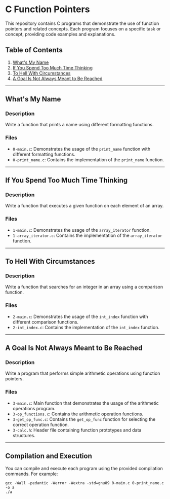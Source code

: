 # C Function Pointers

This repository contains C programs that demonstrate the use of function pointers and related concepts. Each program focuses on a specific task or concept, providing code examples and explanations.

## Table of Contents

1. [What's My Name](#whats-my-name)
2. [If You Spend Too Much Time Thinking](#if-you-spend-too-much-time-thinking)
3. [To Hell With Circumstances](#to-hell-with-circumstances)
4. [A Goal Is Not Always Meant to Be Reached](#a-goal-is-not-always-meant-to-be-reached)

---

## What's My Name

### Description

Write a function that prints a name using different formatting functions.

### Files

- `0-main.c`: Demonstrates the usage of the `print_name` function with different formatting functions.
- `0-print_name.c`: Contains the implementation of the `print_name` function.

---

## If You Spend Too Much Time Thinking

### Description

Write a function that executes a given function on each element of an array.

### Files

- `1-main.c`: Demonstrates the usage of the `array_iterator` function.
- `1-array_iterator.c`: Contains the implementation of the `array_iterator` function.

---

## To Hell With Circumstances

### Description

Write a function that searches for an integer in an array using a comparison function.

### Files

- `2-main.c`: Demonstrates the usage of the `int_index` function with different comparison functions.
- `2-int_index.c`: Contains the implementation of the `int_index` function.

---

## A Goal Is Not Always Meant to Be Reached

### Description

Write a program that performs simple arithmetic operations using function pointers.

### Files

- `3-main.c`: Main function that demonstrates the usage of the arithmetic operations program.
- `3-op_functions.c`: Contains the arithmetic operation functions.
- `3-get_op_func.c`: Contains the `get_op_func` function for selecting the correct operation function.
- `3-calc.h`: Header file containing function prototypes and data structures.

---

## Compilation and Execution

You can compile and execute each program using the provided compilation commands. For example:

```shell
gcc -Wall -pedantic -Werror -Wextra -std=gnu89 0-main.c 0-print_name.c -o a
./a

